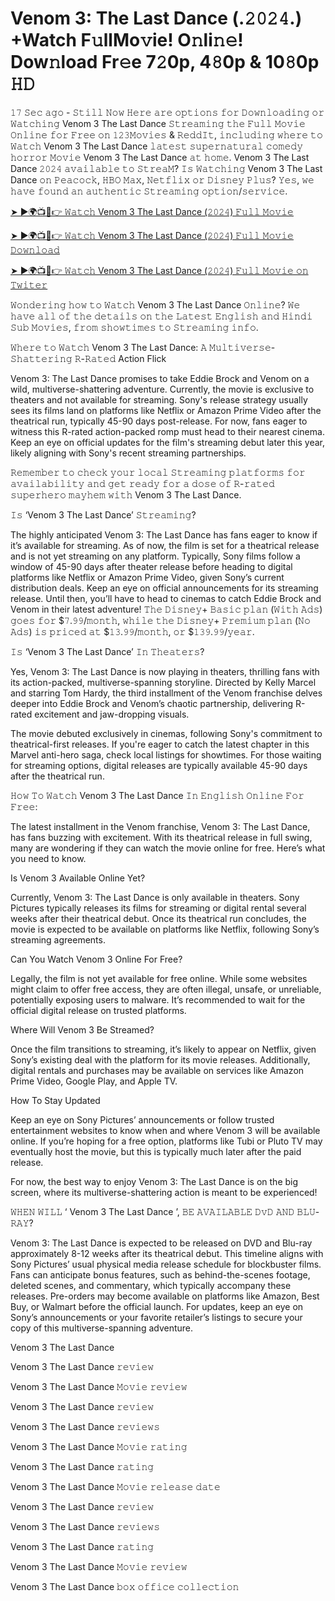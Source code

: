 # Venom 3: The Last Dance (.𝟸𝟶𝟸𝟺.) +Watch F𝚞llMo𝚟ie! O𝚗li𝚗𝚎! Dow𝚗load Fr𝚎e 7𝟸0p, 4𝟾0p & 10𝟾0p 𝙷𝙳

𝟷𝟽 𝚂𝚎𝚌 𝚊𝚐𝚘 - 𝚂𝚝𝚒𝚕𝚕 𝙽𝚘𝚠 𝙷𝚎𝚛𝚎 𝚊𝚛𝚎 𝚘𝚙𝚝𝚒𝚘𝚗𝚜 𝚏𝚘𝚛 𝙳𝚘𝚠𝚗𝚕𝚘𝚊𝚍𝚒𝚗𝚐 𝚘𝚛 𝚆𝚊𝚝𝚌𝚑𝚒𝚗𝚐 Venom 3 The Last Dance 𝚂𝚝𝚛𝚎𝚊𝚖𝚒𝚗𝚐 𝚝𝚑𝚎 𝙵𝚞𝚕𝚕 𝙼𝚘𝚟𝚒𝚎 𝙾𝚗𝚕𝚒𝚗𝚎 𝚏𝚘𝚛 𝙵𝚛𝚎𝚎 𝚘𝚗 𝟷𝟸𝟹𝙼𝚘𝚟𝚒𝚎𝚜 & 𝚁𝚎𝚍𝚍𝙸𝚝, 𝚒𝚗𝚌𝚕𝚞𝚍𝚒𝚗𝚐 𝚠𝚑𝚎𝚛𝚎 𝚝𝚘 𝚆𝚊𝚝𝚌𝚑 Venom 3 The Last Dance 𝚕𝚊𝚝𝚎𝚜𝚝 𝚜𝚞𝚙𝚎𝚛𝚗𝚊𝚝𝚞𝚛𝚊𝚕 𝚌𝚘𝚖𝚎𝚍𝚢 𝚑𝚘𝚛𝚛𝚘𝚛 𝙼𝚘𝚟𝚒𝚎 Venom 3 The Last Dance 𝚊𝚝 𝚑𝚘𝚖𝚎. Venom 3 The Last Dance 𝟸𝟶𝟸𝟺 𝚊𝚟𝚊𝚒𝚕𝚊𝚋𝚕𝚎 𝚝𝚘 𝚂𝚝𝚛𝚎𝚊𝙼? 𝙸𝚜 𝚆𝚊𝚝𝚌𝚑𝚒𝚗𝚐 Venom 3 The Last Dance 𝚘𝚗 𝙿𝚎𝚊𝚌𝚘𝚌𝚔, 𝙷𝙱𝙾 𝙼𝚊𝚡, 𝙽𝚎𝚝𝚏𝚕𝚒𝚡 𝚘𝚛 𝙳𝚒𝚜𝚗𝚎𝚢 𝙿𝚕𝚞𝚜? 𝚈𝚎𝚜, 𝚠𝚎 𝚑𝚊𝚟𝚎 𝚏𝚘𝚞𝚗𝚍 𝚊𝚗 𝚊𝚞𝚝𝚑𝚎𝚗𝚝𝚒𝚌 𝚂𝚝𝚛𝚎𝚊𝚖𝚒𝚗𝚐 𝚘𝚙𝚝𝚒𝚘𝚗/𝚜𝚎𝚛𝚟𝚒𝚌𝚎.

[➤ ►🌍📺📱👉 𝚆𝚊𝚝𝚌𝚑 Venom 3 The Last Dance (𝟸𝟶𝟸𝟺) 𝙵𝚞𝚕𝚕 𝙼𝚘𝚟𝚒𝚎](https://shorturl.at/0cILZ)

[➤ ►🌍📺📱👉 𝚆𝚊𝚝𝚌𝚑 Venom 3 The Last Dance (𝟸𝟶𝟸𝟺) 𝙵𝚞𝚕𝚕 𝙼𝚘𝚟𝚒𝚎 𝙳𝚘𝚠𝚗𝚕𝚘𝚊𝚍](https://shorturl.at/0cILZ)

[➤ ►🌍📺📱👉 𝚆𝚊𝚝𝚌𝚑 Venom 3 The Last Dance (𝟸𝟶𝟸𝟺) 𝙵𝚞𝚕𝚕 𝙼𝚘𝚟𝚒𝚎 𝚘𝚗 𝚃𝚠𝚒𝚝𝚎𝚛](https://shorturl.at/0cILZ)

𝚆𝚘𝚗𝚍𝚎𝚛𝚒𝚗𝚐 𝚑𝚘𝚠 𝚝𝚘 𝚆𝚊𝚝𝚌𝚑 Venom 3 The Last Dance 𝙾𝚗𝚕𝚒𝚗𝚎? 𝚆𝚎 𝚑𝚊𝚟𝚎 𝚊𝚕𝚕 𝚘𝚏 𝚝𝚑𝚎 𝚍𝚎𝚝𝚊𝚒𝚕𝚜 𝚘𝚗 𝚝𝚑𝚎 𝙻𝚊𝚝𝚎𝚜𝚝 𝙴𝚗𝚐𝚕𝚒𝚜𝚑 𝚊𝚗𝚍 𝙷𝚒𝚗𝚍𝚒 𝚂𝚞𝚋 𝙼𝚘𝚟𝚒𝚎𝚜, 𝚏𝚛𝚘𝚖 𝚜𝚑𝚘𝚠𝚝𝚒𝚖𝚎𝚜 𝚝𝚘 𝚂𝚝𝚛𝚎𝚊𝚖𝚒𝚗𝚐 𝚒𝚗𝚏𝚘.

𝚆𝚑𝚎𝚛𝚎 𝚝𝚘 𝚆𝚊𝚝𝚌𝚑 Venom 3 The Last Dance: 𝙰 𝙼𝚞𝚕𝚝𝚒𝚟𝚎𝚛𝚜𝚎-𝚂𝚑𝚊𝚝𝚝𝚎𝚛𝚒𝚗𝚐 𝚁-𝚁𝚊𝚝𝚎𝚍 Action Flick

Venom 3: The Last Dance promises to take Eddie Brock and Venom on a wild, multiverse-shattering adventure. Currently, the movie is exclusive to theaters and not available for streaming. Sony's release strategy usually sees its films land on platforms like Netflix or Amazon Prime Video after the theatrical run, typically 45-90 days post-release. For now, fans eager to witness this R-rated action-packed romp must head to their nearest cinema. Keep an eye on official updates for the film's streaming debut later this year, likely aligning with Sony's recent streaming partnerships.

𝚁𝚎𝚖𝚎𝚖𝚋𝚎𝚛 𝚝𝚘 𝚌𝚑𝚎𝚌𝚔 𝚢𝚘𝚞𝚛 𝚕𝚘𝚌𝚊𝚕 𝚂𝚝𝚛𝚎𝚊𝚖𝚒𝚗𝚐 𝚙𝚕𝚊𝚝𝚏𝚘𝚛𝚖𝚜 𝚏𝚘𝚛 𝚊𝚟𝚊𝚒𝚕𝚊𝚋𝚒𝚕𝚒𝚝𝚢 𝚊𝚗𝚍 𝚐𝚎𝚝 𝚛𝚎𝚊𝚍𝚢 𝚏𝚘𝚛 𝚊 𝚍𝚘𝚜𝚎 𝚘𝚏 𝚁-𝚛𝚊𝚝𝚎𝚍 𝚜𝚞𝚙𝚎𝚛𝚑𝚎𝚛𝚘 𝚖𝚊𝚢𝚑𝚎𝚖 𝚠𝚒𝚝𝚑  Venom 3 The Last Dance.

𝙸𝚜 ‘Venom 3 The Last Dance’ 𝚂𝚝𝚛𝚎𝚊𝚖𝚒𝚗𝚐?

The highly anticipated Venom 3: The Last Dance has fans eager to know if it’s available for streaming. As of now, the film is set for a theatrical release and is not yet streaming on any platform. Typically, Sony films follow a window of 45-90 days after theater release before heading to digital platforms like Netflix or Amazon Prime Video, given Sony’s current distribution deals. Keep an eye on official announcements for its streaming release. Until then, you’ll have to head to cinemas to catch Eddie Brock and Venom in their latest adventure!
𝚃𝚑𝚎 𝙳𝚒𝚜𝚗𝚎𝚢+ 𝙱𝚊𝚜𝚒𝚌 𝚙𝚕𝚊𝚗 (𝚆𝚒𝚝𝚑 𝙰𝚍𝚜) 𝚐𝚘𝚎𝚜 𝚏𝚘𝚛 $𝟽.𝟿𝟿/𝚖𝚘𝚗𝚝𝚑, 𝚠𝚑𝚒𝚕𝚎 𝚝𝚑𝚎 𝙳𝚒𝚜𝚗𝚎𝚢+ 𝙿𝚛𝚎𝚖𝚒𝚞𝚖 𝚙𝚕𝚊𝚗 (𝙽𝚘 𝙰𝚍𝚜) 𝚒𝚜 𝚙𝚛𝚒𝚌𝚎𝚍 𝚊𝚝 $𝟷𝟹.𝟿𝟿/𝚖𝚘𝚗𝚝𝚑, 𝚘𝚛 $𝟷𝟹𝟿.𝟿𝟿/𝚢𝚎𝚊𝚛.

𝙸𝚜 ‘Venom 3 The Last Dance’ 𝙸𝚗 𝚃𝚑𝚎𝚊𝚝𝚎𝚛𝚜?

Yes, Venom 3: The Last Dance is now playing in theaters, thrilling fans with its action-packed, multiverse-spanning storyline. Directed by Kelly Marcel and starring Tom Hardy, the third installment of the Venom franchise delves deeper into Eddie Brock and Venom’s chaotic partnership, delivering R-rated excitement and jaw-dropping visuals. 

The movie debuted exclusively in cinemas, following Sony's commitment to theatrical-first releases. If you're eager to catch the latest chapter in this Marvel anti-hero saga, check local listings for showtimes. For those waiting for streaming options, digital releases are typically available 45-90 days after the theatrical run.

𝙷𝚘𝚠 𝚃𝚘 𝚆𝚊𝚝𝚌𝚑 Venom 3 The Last Dance 𝙸𝚗 𝙴𝚗𝚐𝚕𝚒𝚜𝚑 𝙾𝚗𝚕𝚒𝚗𝚎 𝙵𝚘𝚛 𝙵𝚛𝚎𝚎:

The latest installment in the Venom franchise, Venom 3: The Last Dance, has fans buzzing with excitement. With its theatrical release in full swing, many are wondering if they can watch the movie online for free. Here’s what you need to know.

Is Venom 3 Available Online Yet?

Currently, Venom 3: The Last Dance is only available in theaters. Sony Pictures typically releases its films for streaming or digital rental several weeks after their theatrical debut. Once its theatrical run concludes, the movie is expected to be available on platforms like Netflix, following Sony’s streaming agreements.

Can You Watch Venom 3 Online For Free?

Legally, the film is not yet available for free online. While some websites might claim to offer free access, they are often illegal, unsafe, or unreliable, potentially exposing users to malware. It’s recommended to wait for the official digital release on trusted platforms.

Where Will Venom 3 Be Streamed?

Once the film transitions to streaming, it’s likely to appear on Netflix, given Sony’s existing deal with the platform for its movie releases. Additionally, digital rentals and purchases may be available on services like Amazon Prime Video, Google Play, and Apple TV.

How To Stay Updated

Keep an eye on Sony Pictures’ announcements or follow trusted entertainment websites to know when and where Venom 3 will be available online. If you’re hoping for a free option, platforms like Tubi or Pluto TV may eventually host the movie, but this is typically much later after the paid release.

For now, the best way to enjoy Venom 3: The Last Dance is on the big screen, where its multiverse-shattering action is meant to be experienced!

𝚆𝙷𝙴𝙽 𝚆𝙸𝙻𝙻 ‘ Venom 3 The Last Dance ’, 𝙱𝙴 𝙰𝚅𝙰𝙸𝙻𝙰𝙱𝙻𝙴 𝙳𝚟𝙳 𝙰𝙽𝙳 𝙱𝙻𝚄-𝚁𝙰𝚈?

Venom 3: The Last Dance is expected to be released on DVD and Blu-ray approximately 8-12 weeks after its theatrical debut. This timeline aligns with Sony Pictures’ usual physical media release schedule for blockbuster films. Fans can anticipate bonus features, such as behind-the-scenes footage, deleted scenes, and commentary, which typically accompany these releases. Pre-orders may become available on platforms like Amazon, Best Buy, or Walmart before the official launch. For updates, keep an eye on Sony’s announcements or your favorite retailer’s listings to secure your copy of this multiverse-spanning adventure.

Venom 3 The Last Dance

Venom 3 The Last Dance 𝚛𝚎𝚟𝚒𝚎𝚠

Venom 3 The Last Dance 𝙼𝚘𝚟𝚒𝚎 𝚛𝚎𝚟𝚒𝚎𝚠

Venom 3 The Last Dance 𝚛𝚎𝚟𝚒𝚎𝚠

Venom 3 The Last Dance 𝚛𝚎𝚟𝚒𝚎𝚠𝚜

Venom 3 The Last Dance 𝙼𝚘𝚟𝚒𝚎 𝚛𝚊𝚝𝚒𝚗𝚐

Venom 3 The Last Dance 𝚛𝚊𝚝𝚒𝚗𝚐

Venom 3 The Last Dance 𝙼𝚘𝚟𝚒𝚎 𝚛𝚎𝚕𝚎𝚊𝚜𝚎 𝚍𝚊𝚝𝚎

Venom 3 The Last Dance 𝚛𝚎𝚟𝚒𝚎𝚠

Venom 3 The Last Dance 𝚛𝚎𝚟𝚒𝚎𝚠𝚜

Venom 3 The Last Dance 𝚛𝚊𝚝𝚒𝚗𝚐

Venom 3 The Last Dance 𝙼𝚘𝚟𝚒𝚎 𝚛𝚎𝚟𝚒𝚎𝚠

Venom 3 The Last Dance 𝚋𝚘𝚡 𝚘𝚏𝚏𝚒𝚌𝚎 𝚌𝚘𝚕𝚕𝚎𝚌𝚝𝚒𝚘𝚗
